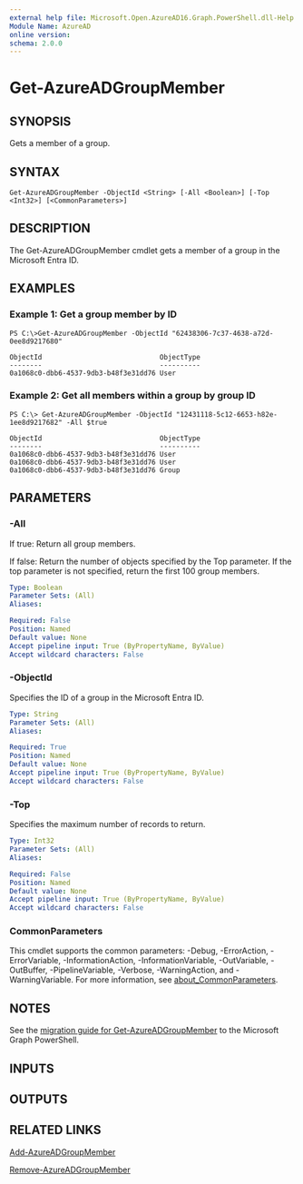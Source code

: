 ```yaml
---
external help file: Microsoft.Open.AzureAD16.Graph.PowerShell.dll-Help.xml
Module Name: AzureAD
online version:
schema: 2.0.0
---
```


# Get-AzureADGroupMember

## SYNOPSIS
Gets a member of a group.

## SYNTAX

```
Get-AzureADGroupMember -ObjectId <String> [-All <Boolean>] [-Top <Int32>] [<CommonParameters>]
```

## DESCRIPTION
The Get-AzureADGroupMember cmdlet gets a member of a group in the Microsoft Entra ID.

## EXAMPLES

### Example 1: Get a group member by ID
```
PS C:\>Get-AzureADGroupMember -ObjectId "62438306-7c37-4638-a72d-0ee8d9217680"

ObjectId                             ObjectType
--------                             ----------
0a1068c0-dbb6-4537-9db3-b48f3e31dd76 User
```

### Example 2: Get all members within a group by group ID
```
PS C:\> Get-AzureADGroupMember -ObjectId "12431118-5c12-6653-h82e-1ee8d9217682" -All $true

ObjectId                             ObjectType
--------                             ----------
0a1068c0-dbb6-4537-9db3-b48f3e31dd76 User
0a1068c0-dbb6-4537-9db3-b48f3e31dd76 User
0a1068c0-dbb6-4537-9db3-b48f3e31dd76 Group

```


## PARAMETERS

### -All
If true:
	Return all group members.
	
If false: 
	Return the number of objects specified by the Top parameter. 
	If the top parameter is not specified, return the first 100 group members.

```yaml
Type: Boolean
Parameter Sets: (All)
Aliases:

Required: False
Position: Named
Default value: None
Accept pipeline input: True (ByPropertyName, ByValue)
Accept wildcard characters: False
```

### -ObjectId
Specifies the ID of a group in the Microsoft Entra ID.

```yaml
Type: String
Parameter Sets: (All)
Aliases:

Required: True
Position: Named
Default value: None
Accept pipeline input: True (ByPropertyName, ByValue)
Accept wildcard characters: False
```

### -Top
Specifies the maximum number of records to return.

```yaml
Type: Int32
Parameter Sets: (All)
Aliases:

Required: False
Position: Named
Default value: None
Accept pipeline input: True (ByPropertyName, ByValue)
Accept wildcard characters: False
```

### CommonParameters
This cmdlet supports the common parameters: -Debug, -ErrorAction, -ErrorVariable, -InformationAction, -InformationVariable, -OutVariable, -OutBuffer, -PipelineVariable, -Verbose, -WarningAction, and -WarningVariable. For more information, see [about_CommonParameters](http://go.microsoft.com/fwlink/?LinkID=113216).

## NOTES

See the [migration guide for Get-AzureADGroupMember](./migrate/Get-AzureADGroupMember.md) to the Microsoft Graph PowerShell.

## INPUTS

## OUTPUTS

## RELATED LINKS

[Add-AzureADGroupMember](Add-AzureADGroupMember.md)

[Remove-AzureADGroupMember](Remove-AzureADGroupMember.md)

